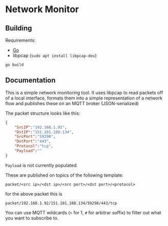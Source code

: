 # Network Monitor

## Building

Requirements:
- [Go](https://golang.org/dl/)
- libpcap (`sudo apt install libpcap-dev`)

```
go build
```

## Documentation

This is a simple network monitoring tool. It uses libpcap to read packets off of a local interface, formats them into a simple representation of a network flow and publishes these on an MQTT broker (JSON-serialized)

The packet structure looks like this:

```json
{
    "SrcIP":"192.168.1.92",
    "DstIP":"151.101.188.134",
    "SrcPort":"59298",
    "DstPort":"443",
    "Protocol":"tcp",
    "Payload":""
}
```

`Payload` is not currently populated.

These are published on topics of the following template:

```
packet/<src ip>/<dst ip>/<src port>/<dst port>/<protocol>
```

for the above packet this is

```
packet/192.168.1.92/151.101.188.134/59298/443/tcp
```

You can use MQTT wildcards (`+` for 1, `#` for arbitrar suffix) to filter out what you want to subscribe to.
